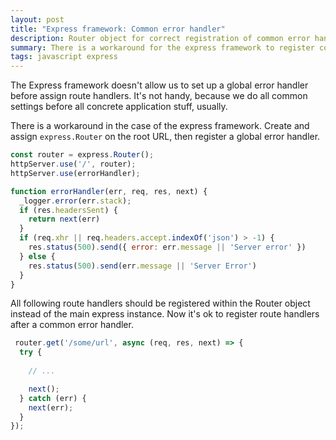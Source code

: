 ```yaml
---
layout: post
title: "Express framework: Common error handler"
description: Router object for correct registration of common error handler
summary: There is a workaround for the express framework to register common error handler before concrete routes handlers.
tags: javascript express
---
```


The Express framework doesn't allow us to set up a global error handler before assign route handlers.
It's not handy, because we do all common settings before all concrete application stuff, usually.

There is a workaround in the case of the express framework.
Create and assign `express.Router` on the root URL, then register a global error handler.

```javascript
const router = express.Router();
httpServer.use('/', router);
httpServer.use(errorHandler);
```

```javascript
function errorHandler(err, req, res, next) {
  _logger.error(err.stack);
  if (res.headersSent) {
    return next(err)
  }
  if (req.xhr || req.headers.accept.indexOf('json') > -1) {
    res.status(500).send({ error: err.message || 'Server error' })
  } else {
    res.status(500).send(err.message || 'Server Error')
  }
}
```

All following route handlers should be registered within the Router object instead of the main express instance.
Now it's ok to register route handlers after a common error handler.

```javascript
 router.get('/some/url', async (req, res, next) => {
  try {
  
    // ...

    next();
  } catch (err) {
    next(err);
  }
});
```
